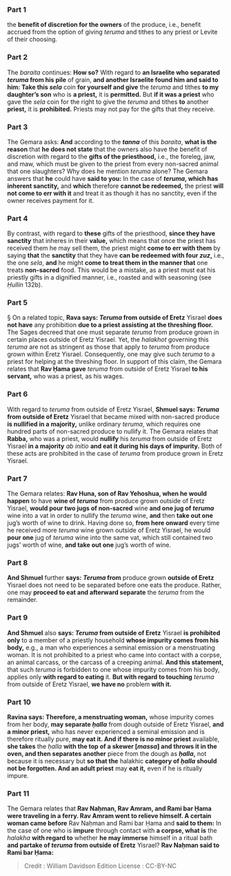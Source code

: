 
### Part 1
the <b>benefit of discretion for the owners</b> of the produce, i.e., benefit accrued from the option of giving <i>teruma</i> and tithes to any priest or Levite of their choosing.

### Part 2
The <i>baraita</i> continues: <b>How so?</b> With regard to <b>an Israelite who separated <i>teruma</i> from his pile</b> of grain, <b>and another Israelite found him and said to him: Take this <i>sela</i></b> coin <b>for yourself and give</b> the <i>teruma</i> and tithes <b>to my daughter’s son</b> who is <b>a priest,</b> it is <b>permitted.</b> But <b>if it was a priest</b> who gave the <i>sela</i> coin for the right to give the <i>teruma</i> and tithes <b>to</b> another <b>priest,</b> it is <b>prohibited.</b> Priests may not pay for the gifts that they receive.

### Part 3
The Gemara asks: <b>And</b> according to the <b><i>tanna</i></b> of this <i>baraita</i>, <b>what is the reason</b> that <b>he does not state</b> that the owners also have the benefit of discretion with regard to the <b>gifts of the priesthood,</b> i.e., the foreleg, jaw, and maw, which must be given to the priest from every non-sacred animal that one slaughters? Why does he mention <i>teruma</i> alone? The Gemara answers that <b>he</b> could have <b>said to you:</b> In the case of <b><i>teruma</i>, which has inherent sanctity,</b> and <b>which</b> therefore <b>cannot be redeemed,</b> the priest <b>will not come to err with it</b> and treat it as though it has no sanctity, even if the owner receives payment for it.

### Part 4
By contrast, with regard to <b>these</b> gifts of the priesthood, <b>since they have sanctity</b> that inheres in their <b>value,</b> which means that once the priest has received them he may sell them, the priest might <b>come to err with them</b> by saying <b>that</b> the <b>sanctity</b> that they have <b>can be redeemed with four <i>zuz</i>,</b> i.e., the one <i>sela</i>, <b>and</b> he might <b>come to treat them in the manner that</b> one treats <b>non-sacred</b> food. This would be a mistake, as a priest must eat his priestly gifts in a dignified manner, i.e., roasted and with seasoning (see <i>Ḥullin</i> 132b).

### Part 5
§ On a related topic, <b>Rava says: <i>Teruma</i> from outside of Eretz</b> Yisrael <b>does not have</b> any prohibition <b>due to a priest assisting at the threshing floor.</b> The Sages decreed that one must separate <i>teruma</i> from produce grown in certain places outside of Eretz Yisrael. Yet, the <i>halakhot</i> governing this <i>teruma</i> are not as stringent as those that apply to <i>teruma</i> from produce grown within Eretz Yisrael. Consequently, one may give such <i>teruma</i> to a priest for helping at the threshing floor. In support of this claim, the Gemara relates that <b>Rav Ḥama gave</b> <i>teruma</i> from outside of Eretz Yisrael <b>to his servant,</b> who was a priest, as his wages.

### Part 6
With regard to <i>teruma</i> from outside of Eretz Yisrael, <b>Shmuel says: <i>Teruma</i> from outside of Eretz</b> Yisrael that became mixed with non-sacred produce <b>is nullified in a majority,</b> unlike ordinary <i>teruma</i>, which requires one hundred parts of non-sacred produce to nullify it. The Gemara relates that <b>Rabba,</b> who was a priest, would <b>nullify</b> his <i>teruma</i> from outside of Eretz Yisrael <b>in a majority</b> <i>ab initio</i> <b>and eat it during his days of impurity.</b> Both of these acts are prohibited in the case of <i>teruma</i> from produce grown in Eretz Yisrael.

### Part 7
The Gemara relates: <b>Rav Huna, son of Rav Yehoshua, when he would happen</b> to have <b>wine of <i>teruma</i></b> from produce grown outside of Eretz Yisrael, <b>would pour two jugs of non-sacred</b> wine <b>and one jug of <i>teruma</i></b> wine into a vat in order to nullify the <i>teruma</i> wine, <b>and</b> then <b>take out one</b> jug’s worth of wine to drink. Having done so, <b>from here onward</b> every time he received more <i>teruma</i> wine grown outside of Eretz Yisrael, he would <b>pour one</b> jug of <i>teruma</i> wine into the same vat, which still contained two jugs’ worth of wine, <b>and take out one</b> jug’s worth of wine.

### Part 8
<b>And Shmuel</b> further <b>says: <i>Teruma</i> from</b> produce grown <b>outside of Eretz</b> Yisrael does not need to be separated before one eats the produce. Rather, one may <b>proceed to eat and afterward separate</b> the <i>teruma</i> from the remainder.

### Part 9
<b>And Shmuel</b> also <b>says: <i>Teruma</i> from outside of Eretz</b> Yisrael <b>is prohibited only</b> to a member of a priestly household <b>whose impurity comes from his body,</b> e.g., a man who experiences a seminal emission or a menstruating woman. It is not prohibited to a priest who came into contact with a corpse, an animal carcass, or the carcass of a creeping animal. <b>And this statement,</b> that such <i>teruma</i> is forbidden to one whose impurity comes from his body, applies only <b>with regard to eating</b> it. <b>But with regard to touching</b> <i>teruma</i> from outside of Eretz Yisrael, <b>we have no</b> problem <b>with it.</b>

### Part 10
<b>Ravina says: Therefore, a menstruating woman,</b> whose impurity comes from her body, <b>may separate <i>ḥalla</i></b> from dough outside of Eretz Yisrael, <b>and a minor priest,</b> who has never experienced a seminal emission and is therefore ritually pure, <b>may eat it. And if there is no minor priest</b> available, <b>she takes</b> the <i>ḥalla</i> <b>with the top of a skewer [<i>massa</i>] and throws it in the oven, and then separates another</b> piece from the dough as <b><i>ḥalla</i>,</b> not because it is necessary but <b>so that the</b> halakhic <b>category of <i>ḥalla</i> should not be forgotten. And an adult priest</b> may <b>eat it,</b> even if he is ritually impure.

### Part 11
The Gemara relates that <b>Rav Naḥman, Rav Amram, and Rami bar Ḥama were traveling in a ferry. Rav Amram went to relieve himself. A certain woman came before</b> Rav Naḥman and Rami bar Ḥama and <b>said to them:</b> In the case of one who is <b>impure</b> through contact with <b>a corpse, what is</b> the <i>halakha</i> <b>with regard to</b> whether <b>he may immerse</b> himself in a ritual bath <b>and partake of <i>teruma</i> from outside of Eretz</b> Yisrael? <b>Rav Naḥman said to Rami bar Ḥama:</b>

>Credit : William Davidson Edition
>License : CC-BY-NC